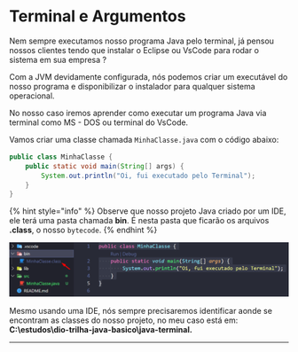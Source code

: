# Terminal e Argumentos

Nem sempre executamos nosso programa Java pelo terminal, já pensou nossos clientes tendo que instalar o Eclipse ou VsCode para rodar o sistema em sua empresa ?

Com a JVM devidamente configurada, nós podemos criar um executável do nosso programa e disponibilizar o instalador para qualquer sistema operacional.

No nosso caso iremos aprender como executar um programa Java via terminal como MS - DOS ou terminal do VsCode.

Vamos criar uma classe chamada `MinhaClasse.java` com o código abaixo:

```java
public class MinhaClasse {
    public static void main(String[] args) {
        System.out.println("Oi, fui executado pelo Terminal");
    }
}
```

{% hint style="info" %}
Observe que nosso projeto Java criado por um IDE, ele terá uma pasta chamada **bin**. É nesta pasta que ficarão os arquivos **.class**, o nosso `bytecode`.
{% endhint %}

![](<../.gitbook/assets/image (14).png>)

Mesmo usando uma IDE, nós sempre precisaremos identificar aonde se encontram as classes do nosso projeto, no meu caso está em: **C:\estudos\dio-trilha-java-basico\java-terminal.**

****

